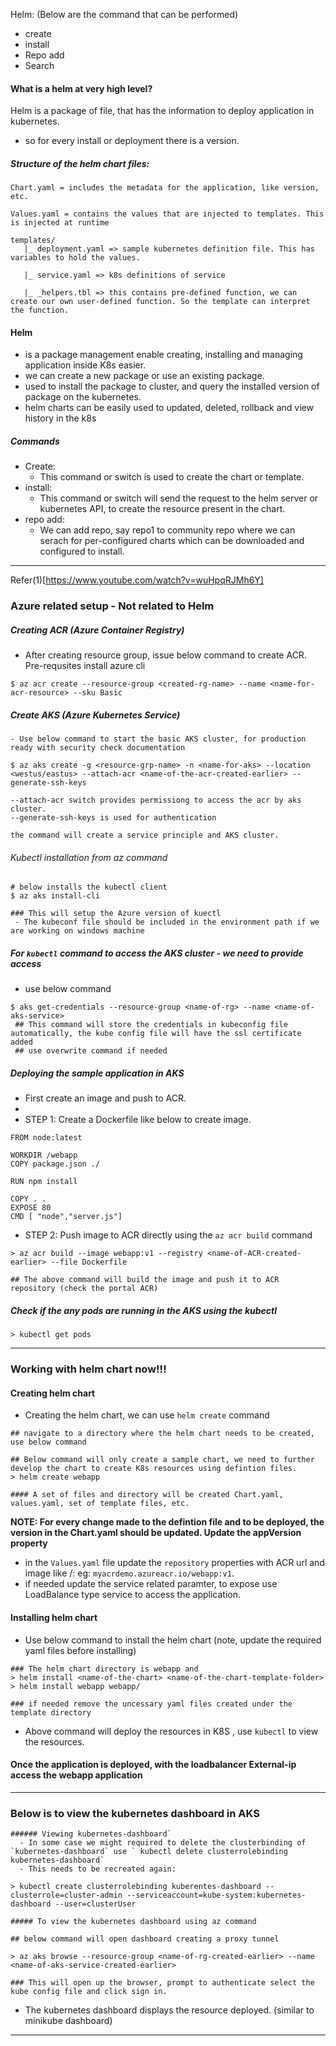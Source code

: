 Helm: (Below are the command that can be performed)
  - create 
  - install
  - Repo add
  - Search

#### What is a helm at very high level?
Helm is a package of file, that has the information to deploy application in kubernetes.
  - so for every install or deployment there is a version.

##### Structure of the helm chart files:
```
Chart.yaml = includes the metadata for the application, like version, etc. 	

Values.yaml = contains the values that are injected to templates. This is injected at runtime

templates/
   |_ deployment.yaml => sample kubernetes definition file. This has variables to hold the values.

   |_ service.yaml => k8s definitions of service

   |_ _helpers.tbl => this contains pre-defined function, we can create our own user-defined function. So the template can interpret the function.
```
#### Helm 
  - is a package management enable creating, installing and managing application inside K8s easier.
  - we can create a new package or use an existing package.
  - used to install the package to cluster, and query the installed version of package on the kubernetes.
  - helm charts can be easily used to updated, deleted, rollback and  view history in the k8s

##### Commands 

 - Create: 
    - This command or switch is used to create the chart or template. 
 - install:
    - This command or switch will send the request to the helm server or kubernetes API, to create the resource present in the chart.
 - repo add:
    - We can add repo, say repo1 to community repo where we can serach for per-configured charts which can be downloaded and configured to install.


------------  

Refer(1)[https://www.youtube.com/watch?v=wuHpqRJMh6Y]

### Azure related setup - Not related to Helm
 ##### Creating ACR (Azure Container Registry)
   - After creating resource group, issue below command to create ACR. Pre-requsites install azure cli
   ```
   $ az acr create --resource-group <created-rg-name> --name <name-for-acr-resource> --sku Basic
   ```
  ##### Create AKS (Azure Kubernetes Service) 
    - Use below command to start the basic AKS cluster, for production ready with security check documentation
  ```
  $ az aks create -g <resource-grp-name> -n <name-for-aks> --location <westus/eastus> --attach-acr <name-of-the-acr-created-earlier> --generate-ssh-keys 
  
  --attach-acr switch provides permissiong to access the acr by aks cluster.
  --generate-ssh-keys is used for authentication
  
  the command will create a service principle and AKS cluster.
  ```

 ###### Kubectl installation from az command
 ```
 # below installs the kubectl client
 $ az aks install-cli
 
 ### This will setup the Azure version of kuectl
  - The kubeconf file should be included in the environment path if we are working on windows machine
 ```
 
 ##### For `kubectl` command to access the AKS cluster - we need to provide access 
   - use below command
 ```
 $ aks get-credentials --resource-group <name-of-rg> --name <name-of-aks-service>
  ## This command will store the credentials in kubeconfig file automatically, the kube config file will have the ssl certificate added
  ## use overwrite command if needed
 ```

##### Deploying the sample application in AKS 
  - First create an image and push to ACR.
  - 
  - STEP 1: Create a Dockerfile like below to create image.
   ```
   FROM node:latest
   
   WORKDIR /webapp
   COPY package.json ./
   
   RUN npm install
   
   COPY . . 
   EXPOSE 80
   CMD [ "node","server.js"]
   ```
  - STEP 2: Push image to ACR directly using the `az acr build` command
  ```
  > az acr build --image webapp:v1 --registry <name-of-ACR-created-earlier> --file Dockerfile
  
  ## The above command will build the image and push it to ACR repository (check the portal ACR)
  ```
  
 ##### Check if the any pods are running in the AKS using the kubectl
 
 ```
 > kubectl get pods 
 ```
--------------------

### Working with helm chart now!!!

#### Creating helm chart
  - Creating the helm chart, we can use `helm create` command

```
## navigate to a directory where the helm chart needs to be created, use below command

## Below command will only create a sample chart, we need to further develop the chart to create K8s resources using defintion files.
> helm create webapp 

#### A set of files and directory will be created Chart.yaml, values.yaml, set of template files, etc.
```
  **NOTE: For every change made to the defintion file and to be deployed, the version in the Chart.yaml should be updated. Update the appVersion property**
  
  - in the `Values.yaml` file update the `repository` properties with ACR url and image like <url>/<image>:<version> eg: `myacrdemo.azureacr.io/webapp:v1`.
  - if needed update the service related paramter, to expose use LoadBalance type service to access the application.

 #### Installing helm chart
   - Use below command to install the helm chart (note, update the required yaml files before installing)
  ```
  ### The helm chart directory is webapp and 
  > helm install <name-of-the-chart> <name-of-the-chart-template-folder>
  > helm install webapp webapp/
  
  ### if needed remove the uncessary yaml files created under the template directory
  ```
   - Above command will deploy the resources in K8S , use `kubectl` to view the resources.
  
 #### Once the application is deployed, with the loadbalancer External-ip access the webapp application
  ----------------
   ### Below is to view the kubernetes dashboard in AKS
    ###### Viewing kubernetes-dashboard` 
      - In some case we might required to delete the clusterbinding of `kubernetes-dashboard` use ` kubectl delete clusterrolebinding kubernetes-dashboard`
      - This needs to be recreated again:
  ```
  > kubectl create clusterrolebinding kuberentes-dashboard --clusterrole=cluster-admin --serviceaccount=kube-system:kubernetes-dashboard --user=clusterUser
  ```

    ##### To view the kubernetes dashboard using az command
  ```
  ## below command will open dashboard creating a proxy tunnel
  
  > az aks browse --resource-group <name-of-rg-created-earlier> --name <name-of-aks-service-created-earlier>
  
  ### This will open up the browser, prompt to authenticate select the kube config file and click sign in.
  ```
   - The kubernetes dashboard displays the resource deployed. (similar to minikube dashboard)
  --------------------
   
